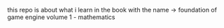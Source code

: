 this repo is about what i learn in the book with the name -> foundation of game engine volume 1 - mathematics
